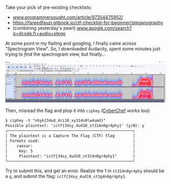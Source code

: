 
Take your pick of pre-existing checklists:

- www.programmersought.com/article/97354475952/
- https://fareedfauzi.gitbook.io/ctf-checklist-for-beginner/steganography
- (combining yesterday's pearl) www.google.com/search?q=dcode.fr+audio+stego

At some point in my flailing and googling, I finally came across "Spectrogram View".
So, I downloaded Audacity, spent some minutes just trying to _find_ the spectrogram view, but finally...

![](spectrogram.png)

Then, misread the flag and plop it into `ciphey`
([CyberChef](https://gchq.github.io/CyberChef/#recipe=ROT13(true,true,false,-5)&input=bmh5a3szNHhkXzR6aTEwX3h5MzE0czBsdzR1bWR9)
works too):

```shell
$ ciphey -t "nhyk{34xd_4zi10_xy314s0lw4umd}"
Possible plaintext: 'ictf{34sy_4ud10_st314n0gr4phy}' (y/N): y
╭───────────────────────────────────────────────────────╮
│ The plaintext is a Capture The Flag (CTF) Flag        │
│ Formats used:                                         │
│    caesar:                                            │
│     Key: 5                                            │
│     Plaintext: "ictf{34sy_4ud10_st314n0gr4phy}"       │
╰───────────────────────────────────────────────────────╯
```

Try to submit this, and get an error. Realize the 1 in `st314n0gr4phy` should be a `g`,
and submit the flag: `ictf{34sy_4ud10_st3g4n0gr4phy}`.
